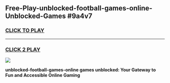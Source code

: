 
## Free-Play-unblocked-football-games-online-Unblocked-Games #9a4v7
<h3>
<a href="https://news.freeplayer.one?title=unblocked-football-games-online&ref=8M">CLICK TO PLAY</a></h3>
<hr>

<h3>
<a href="https://news.freeplayer.one?title=unblocked-football-games-online&ref=8M">CLICK 2 PLAY</a>
  
</h3>

<a href="https://news.freeplayer.one?title=unblocked-football-games-online&ref=8M"><img src="https://clearcache.store/games.png"></a>


**unblocked-football-games-online games unblocked: Your Gateway to Fun and Accessible Online Gaming**
